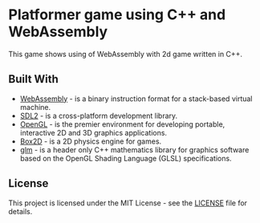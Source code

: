 # Platformer game using C++ and WebAssembly

This game shows using of WebAssembly with 2d game written in C++.

## Built With

- [WebAssembly](https://webassembly.org) - is a binary instruction format for a stack-based virtual machine.
- [SDL2](https://www.libsdl.org) - is a cross-platform development library.
- [OpenGL](https://www.opengl.org) - is the premier environment for developing portable, interactive 2D and 3D graphics applications.
- [Box2D](https://github.com/erincatto/Box2D) - is a 2D physics engine for games.
- [glm](https://glm.g-truc.net/0.9.9/index.html) -  is a header only C++ mathematics library for graphics software based on the OpenGL Shading Language (GLSL) specifications.

## License

This project is licensed under the MIT License - see the [LICENSE](docs/LICENSE) file for details.
